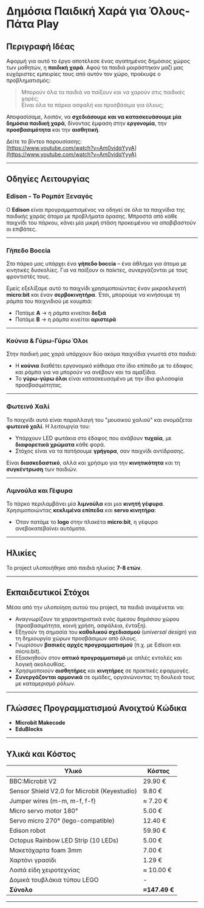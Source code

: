 # Δημόσια Παιδική Χαρά για Όλους-Πάτα Play

## Περιγραφή Ιδέας

Αφορμή για αυτό το έργο αποτέλεσε ένας αγαπημένος δημόσιος χώρος των μαθητών, η **παιδική χαρά**. Αφού τα παιδιά μοιράστηκαν μαζί μας ευχάριστες εμπειρίες τους από αυτόν τον χώρο, προέκυψε ο προβληματισμός:

> Μπορούν όλα τα παιδιά να παίξουν και να χαρούν στις παιδικές χαρές;  
> Είναι όλα τα πάρκα ασφαλή και προσβάσιμα για όλους;

Αποφασίσαμε, λοιπόν, να **σχεδιάσουμε και να κατασκευάσουμε μία δημόσια παιδική χαρά**, δίνοντας έμφαση στην **εργονομία**, την **προσβασιμότητα** και την **αισθητική**.

Δείτε το βίντεο παρουσίασης:  
[https://www.youtube.com/watch?v=Am0vidqYyyA](https://www.youtube.com/watch?v=Am0vidqYyyA)

---

## Οδηγίες Λειτουργίας

### Edison - Το Ρομπότ Ξεναγός

Ο **Edison** είναι προγραμματισμένος να οδηγεί σε όλα τα παιχνίδια της παιδικής χαράς άτομα με προβλήματα όρασης. Μπροστά από κάθε παιχνίδι του πάρκου, κάνει μία μικρή στάση προκειμένου να αποβιβαστούν οι επιβάτες.

---

### Γήπεδο Boccia

Στο πάρκο μας υπάρχει ένα **γήπεδο boccia** – ένα άθλημα για άτομα με κινητικές δυσκολίες. Για να παίξουν οι παίκτες, συνεργάζονται με τους φροντιστές τους.

Εμείς εξελίξαμε αυτό το παιχνίδι χρησιμοποιώντας έναν μικροελεγκτή **micro:bit** και έναν **σερβοκινητήρα**. Έτσι, μπορούμε να κινήσουμε τη ράμπα του παιχνιδιού με κουμπιά:

- Πατάμε **A** → η ράμπα κινείται **δεξιά**
- Πατάμε **B** → η ράμπα κινείται **αριστερά**

---

### Κούνια & Γύρω-Γύρω Όλοι

Στην παιδική μας χαρά υπάρχουν δύο ακόμα παιχνίδια γνωστά στα παιδιά:

- Η **κούνια** διαθέτει εργονομικό κάθισμα στο ίδιο επίπεδο με το έδαφος και ράμπα για να μπορούν να ανέβουν και τα αμαξίδια.
- Το **γύρω-γύρω όλοι** είναι κατασκευασμένο με την ίδια φιλοσοφία προσβασιμότητας.

---

### Φωτεινό Χαλί

Το παιχνίδι αυτό είναι παραλλαγή του "μουσικού χαλιού" και ονομάζεται **φωτεινό χαλί**. Η λειτουργία του:

- Υπάρχουν LED φωτάκια στο έδαφος που ανάβουν **τυχαία**, με **διαφορετικά χρώματα** κάθε φορά.
- Στόχος είναι να τα πατήσουμε **γρήγορα**, σαν παιχνίδι αντίδρασης.

Είναι **διασκεδαστικό**, αλλά και χρήσιμο για την **κινητικότητα** και τη **συγκέντρωση** των παιδιών.

---

### Λιμνούλα και Γέφυρα

Το πάρκο περιλαμβάνει μία **λιμνούλα** και μια **κινητή γέφυρα**. Χρησιμοποιώντας **κεκλιμένα επίπεδα** και **servo κινητήρα**:

- Όταν πατάμε το **logo** στην πλακέτα **micro:bit**, η γέφυρα ανεβοκατεβαίνει αυτόματα.

---

## Ηλικίες

Το project υλοποιήθηκε από παιδιά ηλικίας **7-8 ετών**.

---

## Εκπαιδευτικοί Στόχοι

Μέσα από την υλοποίηση αυτού του project, τα παιδιά αναμένεται να:

- Αναγνωρίζουν τα χαρακτηριστικά ενός άμεσου δημόσιου χώρου (προσβασιμότητα, κοινή χρήση, ασφάλεια, ένταξη).
- Εξηγούν τη σημασία του **καθολικού σχεδιασμού** (*universal design*) για τη δημιουργία χώρων προσβάσιμων από όλους.
- Γνωρίσουν **βασικές αρχές προγραμματισμού** (π.χ. με Edison και micro:bit).
- Εξασκηθούν στον **οπτικό προγραμματισμό** με απλές εντολές και λογική ακολουθίας.
- Χρησιμοποιούν **αισθητήρες** και **κινητήρες** σε πρακτικές εφαρμογές.
- **Συνεργάζονται αρμονικά** σε ομάδες, οργανώνοντας τη δουλειά τους με καταμερισμό ρόλων.

---

## Γλώσσες Προγραμματισμού Ανοιχτού Κώδικα

- **Microbit Makecode**
- **EduBlocks**

---

## Υλικά και Κόστος

| Υλικό | Κόστος |
|-------|--------|
| BBC:Microbit V2 | 29.90 € |
| Sensor Shield V2.0 for Microbit (Keyestudio) | 9.80 € |
| Jumper wires (m-m, m-f, f-f) | ≈ 7.20 € |
| Micro servo motor 180° | 5.00 € |
| Servo micro 270° (lego-compatible) | 12.40 € |
| Edison robot | 59.90 € |
| Octopus Rainbow LED Strip (10 LEDs) | 5.00 € |
| Μακετόχαρτα foam 3mm | 7.00 € |
| Χαρτόνι γρασίδι | 1.29 € |
| Λοιπά είδη χειροτεχνίας | ≈ 10.00 € |
| Δομικά τουβλάκια τύπου LEGO | - |
| **Σύνολο** | **≈147.49 €** |

---

